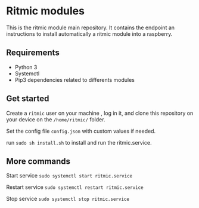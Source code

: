 # Ritmic modules

This is the ritmic module main repository. 
It contains the endpoint an instructions to install automatically a ritmic module into a raspberry.

## Requirements
- Python 3
- Systemctl
- Pip3 dependencies related to differents modules

## Get started
Create a `ritmic` user on your machine , log in it, and clone this repository on your device on the `/home/ritmic/` folder.

Set the config file `config.json` with custom values if needed. 

run `sudo sh install.sh` to install and run the ritmic.service.

## More commands

Start service
`sudo systemctl start ritmic.service`

Restart service
`sudo systemctl restart ritmic.service`

Stop service
`sudo systemctl stop ritmic.service`
